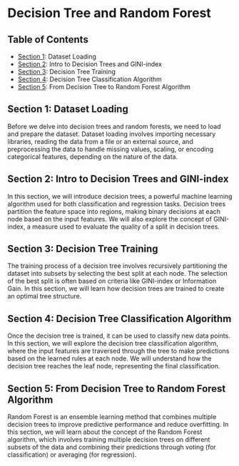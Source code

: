 # Decision Tree and Random Forest

## Table of Contents

- [Section 1](#section-1): Dataset Loading
- [Section 2](#section-2): Intro to Decision Trees and GINI-index
- [Section 3](#section-3): Decision Tree Training
- [Section 4](#section-4): Decision Tree Classification Algorithm
- [Section 5](#section-5): From Decision Tree to Random Forest Algorithm

## Section 1: Dataset Loading

Before we delve into decision trees and random forests, we need to load and prepare the dataset. Dataset loading involves importing necessary libraries, reading the data from a file or an external source, and preprocessing the data to handle missing values, scaling, or encoding categorical features, depending on the nature of the data.

## Section 2: Intro to Decision Trees and GINI-index

In this section, we will introduce decision trees, a powerful machine learning algorithm used for both classification and regression tasks. Decision trees partition the feature space into regions, making binary decisions at each node based on the input features. We will also explore the concept of GINI-index, a measure used to evaluate the quality of a split in decision trees.

## Section 3: Decision Tree Training

The training process of a decision tree involves recursively partitioning the dataset into subsets by selecting the best split at each node. The selection of the best split is often based on criteria like GINI-index or Information Gain. In this section, we will learn how decision trees are trained to create an optimal tree structure.

## Section 4: Decision Tree Classification Algorithm

Once the decision tree is trained, it can be used to classify new data points. In this section, we will explore the decision tree classification algorithm, where the input features are traversed through the tree to make predictions based on the learned rules at each node. We will understand how the decision tree reaches the leaf node, representing the final classification.

## Section 5: From Decision Tree to Random Forest Algorithm

Random Forest is an ensemble learning method that combines multiple decision trees to improve predictive performance and reduce overfitting. In this section, we will learn about the concept of the Random Forest algorithm, which involves training multiple decision trees on different subsets of the data and combining their predictions through voting (for classification) or averaging (for regression).
